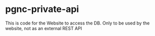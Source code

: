 # pgnc-private-api
This is code for the Website to access the DB. Only to be used by the website, not as an external REST API
